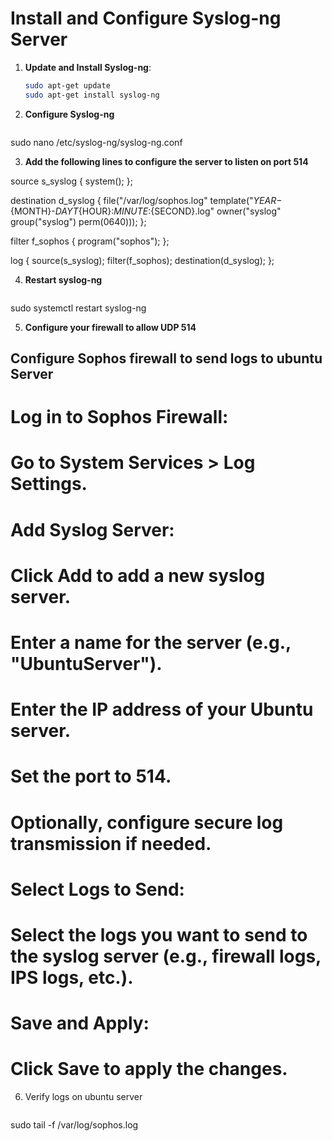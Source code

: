 # Install and Configure Syslog-ng Server

1. **Update and Install Syslog-ng**:
   ```bash
   sudo apt-get update
   sudo apt-get install syslog-ng


2. **Configure Syslog-ng**
    ```bash
sudo nano /etc/syslog-ng/syslog-ng.conf


3.  **Add the following lines to configure the server to listen on port 514**

source s_syslog {
    system();
};

destination d_syslog {
    file("/var/log/sophos.log" template("${YEAR}-${MONTH}-${DAY}T${HOUR}:${MINUTE}:${SECOND}.log" owner("syslog" group("syslog") perm(0640)));
};

filter f_sophos {
    program("sophos");
};

log {
    source(s_syslog);
    filter(f_sophos);
    destination(d_syslog);
};


4. **Restart syslog-ng**
    ```bash
sudo systemctl restart syslog-ng

5. **Configure your firewall to allow UDP 514**
## Configure Sophos firewall to send logs to ubuntu Server 
#   Log in to Sophos Firewall:
#   
#   Go to System Services > Log Settings.
#   
#   Add Syslog Server:
#   
#   Click Add to add a new syslog server.
#   
#   Enter a name for the server (e.g., "UbuntuServer").
#   
#   Enter the IP address of your Ubuntu server.
#   
#   Set the port to 514.
#   
#   Optionally, configure secure log transmission if needed.
#   
#   Select Logs to Send:
#   
#   Select the logs you want to send to the syslog server (e.g., firewall logs, IPS logs, etc.).
#   
#   Save and Apply:
#   
#   Click Save to apply the changes.



6.  Verify logs on ubuntu server 
    ```bash
sudo tail -f /var/log/sophos.log
